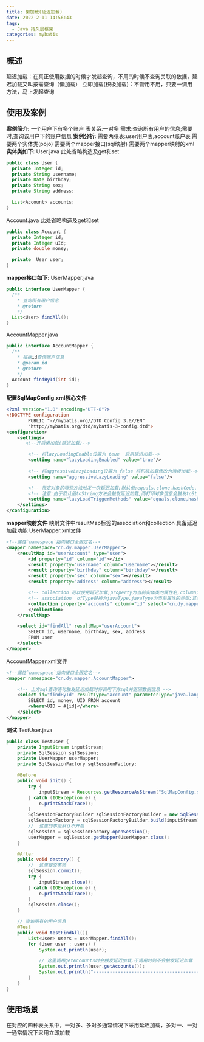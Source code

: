 ```yaml
---
title: 懒加载(延迟加载)
date: 2022-2-11 14:56:43
tags:
  - Java 持久层框架
categories: mybatis
---
```


## 概述
延迟加载：在真正使用数据的时候才发起查询，不用的时候不查询关联的数据，延迟加载又叫按需查询（懒加载）
立即加载(积极加载)：不管用不用，只要一调用方法，马上发起查询


## 使用及案例
**案例简介:**
  一个用户下有多个账户
  表关系:一对多
  需求:查询所有用户的信息;需要时,查询该用户下的账户信息
**案例分析:**
  需要两张表:user用户表,account账户表
  需要两个实体类(pojo)
  需要两个mapper接口(sql映射)
  需要两个mapper映射的xml
**实体类如下:**
User.java 此处省略构造及get和set
``` Java
public class User {
  private Integer id;
  private String username;
  private Date birthday;
  private String sex;
  private String address;

  List<Account> accounts;
}
```
Account.java 此处省略构造及get和set
``` Java
public class Account {
  private Integer id;
  private Integer uId;
  private double money;

  private  User user;
}
```
**mapper接口如下:**
UserMapper.java
``` Java
public interface UserMapper {
  /**
    * 查询所有用户信息
    * @return
    */
  List<User> findAll();
}
```
AccountMapper.java
``` Java
public interface AccountMapper {
  /**
    * 根据id查询账户信息
    * @param id
    * @return
    */
  Account findById(int id);
}
```

**配置SqlMapConfig.xml核心文件**
``` xml
<?xml version="1.0" encoding="UTF-8"?>
<!DOCTYPE configuration
        PUBLIC "-//mybatis.org//DTD Config 3.0//EN"
        "http://mybatis.org/dtd/mybatis-3-config.dtd">
<configuration>
    <settings>
       <!--开启懒加载(延迟加载)-->

        <!-- 将lazyLoadingEnable设置为 teue  启用延迟加载-->
        <setting name="lazyLoadingEnabled" value="true"/>
        
        <!-- 将aggressiveLazyLoading设置为 false 将积极加载修改为消极加载-->
        <setting name="aggressiveLazyLoading" value="false"/>

        <!-- 指定对象的哪些方法触发一次延迟加载;默认值:equals,clone,hashCode,toString -->
        <!-- 注意:由于默认值toString方法会触发延迟加载,而打印对象信息会触发toString();所以这里将toString 方法排除,才可看到延迟加载的效果 -->
        <setting name="lazyLoadTriggerMethods" value="equals,clone,hashCode"/>
    </settings>
</configuration>
```
**mapper映射文件**
映射文件中resultMap标签的association和collection 具备延迟加载功能 
UserMapper.xml文件
``` xml
<!--属性`namespace`指向接口全限定名-->
<mapper namespace="cn.dy.mapper.UserMapper">
    <resultMap id="userAccount" type="user">
        <id property="id" column="id"></id>
        <result property="username" column="username"></result>
        <result property="birthday" column="birthday"></result>
        <result property="sex" column="sex"></result>
        <result property="address" column="address"></result>

        <!-- collection 可以使用延迟加载,property为当前实体类的属性名,column为传递给延迟方法的参数,select为延迟方法的全名称(包名.类名.方法名),ofType为当前集合属性的类型(collection标签支持该属性)   -->
        <!-- association  ofType替换为javaType,javaType为当前属性的类型;其余用法相同,  javaType(association标签支持该属性) -->
        <collection property="accounts" column="id" select="cn.dy.mapper.AccountMapper.findById" ofType="account">
        </collection>
    </resultMap>

    <select id="findAll" resultMap="userAccount">
        SELECT id, username, birthday, sex, address
        FROM user
    </select>
</mapper>
```
AccountMapper.xml文件
``` xml
<!--属性`namespace`指向接口全限定名-->
<mapper namespace="cn.dy.mapper.AccountMapper">

    <!-- 上方sql查询语句触发延迟加载时将调用下方sql并返回数据信息 -->
    <select id="findById" resultType="account" parameterType="java.lang.Integer">
        SELECT id, money, UID FROM account
        <where>UID = #{id}</where>
    </select>
</mapper>
```

**测试**
TestUser.java
``` Java
public class TestUser {
    private InputStream inputStream;
    private SqlSession sqlSession;
    private UserMapper userMapper;
    private SqlSessionFactory sqlSessionFactory;

    @Before
    public void init() {
        try {
            inputStream = Resources.getResourceAsStream("SqlMapConfig.xml");
        } catch (IOException e) {
            e.printStackTrace();
        }
        SqlSessionFactoryBuilder sqlSessionFactoryBuilder = new SqlSessionFactoryBuilder();
        sqlSessionFactory = sqlSessionFactoryBuilder.build(inputStream);
        //  这里的事务默认不开启
        sqlSession = sqlSessionFactory.openSession();
        userMapper = sqlSession.getMapper(UserMapper.class);
    }

    @After
    public void destory() {
        //  这里提交事务
        sqlSession.commit();
        try {
            inputStream.close();
        } catch (IOException e) {
            e.printStackTrace();
        }
        sqlSession.close();
    }

    // 查询所有的用户信息
    @Test
    public void testFindAll(){
        List<User> users = userMapper.findAll();
        for (User user : users) {
            System.out.println(user);

            // 这里调用getAccounts时会触发延迟加载,不调用时则不会触发延迟加载
            System.out.println(user.getAccounts());
            System.out.println("-----------------------------------------------");
        }
    }
}
```

## 使用场景
在对应的四种表关系中，一对多、多对多通常情况下采用延迟加载，多对一、一对一通常情况下采用立即加载




